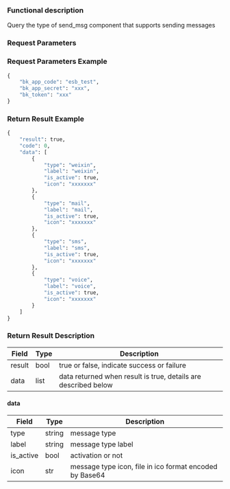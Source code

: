 ### Functional description

Query the type of send_msg component that supports sending messages

### Request Parameters

### Request Parameters Example

```python
{
    "bk_app_code": "esb_test",
    "bk_app_secret": "xxx",
    "bk_token": "xxx"
}
```

### Return Result Example

```python
{
    "result": true,
    "code": 0,
    "data": [
        {
            "type": "weixin",
            "label": "weixin",
            "is_active": true,
            "icon": "xxxxxxx"
        },
        {
            "type": "mail",
            "label": "mail",
            "is_active": true,
            "icon": "xxxxxxx"
        },
        {
            "type": "sms",
            "label": "sms",
            "is_active": true,
            "icon": "xxxxxxx"
        },
        {
            "type": "voice",
            "label": "voice",
            "is_active": true,
            "icon": "xxxxxxx"
        }
    ]
}
```

### Return Result Description

| Field      | Type      | Description      |
|-----------|----------|-----------|
|  result   |    bool    |      true or false, indicate success or failure                      |
|  data     |    list    |      data returned when result is true, details are described below  |

#### data

| Field      | Type      | Description      |
|-----------|----------|-----------|
|  type      |    string      |    message type     |
|  label     |    string      |    message type label     |
|  is_active |    bool        |    activation or not      |
|  icon      |    str         |    message type icon, file in ico format encoded by Base64   |
